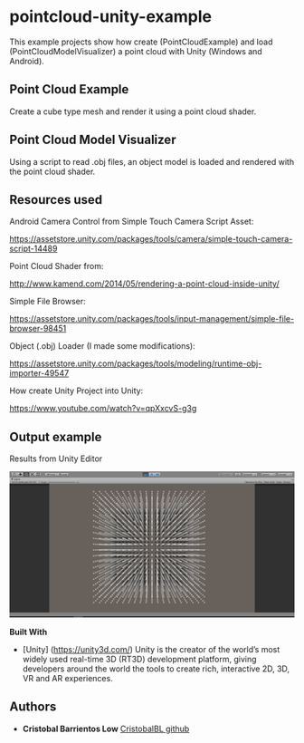 # pointcloud-unity-example
This example projects show how create (PointCloudExample) and load (PointCloudModelVisualizer) a point cloud with Unity (Windows and Android).

## Point Cloud Example
Create a cube type mesh and render it using a point cloud shader.

## Point Cloud Model Visualizer
Using a script to read .obj files, an object model is loaded and rendered with the point cloud shader.

## Resources used
Android Camera Control from Simple Touch Camera Script Asset: 

https://assetstore.unity.com/packages/tools/camera/simple-touch-camera-script-14489

Point Cloud Shader from: 

http://www.kamend.com/2014/05/rendering-a-point-cloud-inside-unity/

Simple File Browser:

https://assetstore.unity.com/packages/tools/input-management/simple-file-browser-98451

Object (.obj) Loader (I made some modifications): 

https://assetstore.unity.com/packages/tools/modeling/runtime-obj-importer-49547

How create Unity Project into Unity: 

https://www.youtube.com/watch?v=qpXxcvS-g3g

## Output example

Results from Unity Editor

![alt text](https://github.com/CristobalBL/pointcloud-unity-example/blob/master/out.png)

**Built With**

* [Unity] (https://unity3d.com/) Unity is the creator of the world’s most widely used real-time 3D (RT3D) development platform, giving developers around the world the tools to create rich, interactive 2D, 3D, VR and AR experiences.

## Authors

* **Cristobal Barrientos Low** [CristobalBL github](https://github.com/CristobalBL)
